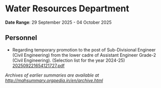 # Water Resources Department

**Date Range**: 29 September 2025 - 04 October 2025


## Personnel
- Regarding temporary promotion to the post of Sub-Divisional Engineer (Civil Engineering) from the lower cadre of Assistant Engineer Grade-2 (Civil Engineering). (Selection list for the year 2024-25)\
  [202509221654121727.pdf](https://gr.maharashtra.gov.in/Site/Upload/Government%20Resolutions/English/202509221654121727.pdf)


*Archives of earlier summaries are available at http://mahsummary.orgpedia.in/en/archive.html*